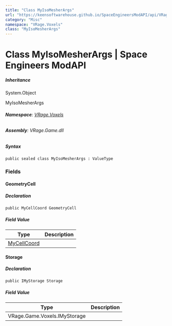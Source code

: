 ```yaml
---
title: "Class MyIsoMesherArgs"
url: "https://keensoftwarehouse.github.io/SpaceEngineersModAPI/api/VRage.Voxels.MyIsoMesherArgs.html"
category: "Misc"
namespace: "VRage.Voxels"
class: "MyIsoMesherArgs"
---
```


# Class MyIsoMesherArgs | Space Engineers ModAPI

##### Inheritance

System.Object

MyIsoMesherArgs

###### **Namespace**: [VRage.Voxels](https://keensoftwarehouse.github.io/SpaceEngineersModAPI/api/VRage.Voxels.html)

###### **Assembly**: VRage.Game.dll

##### Syntax

```
public sealed class MyIsoMesherArgs : ValueType
```

### Fields

#### GeometryCell

##### Declaration

```
public MyCellCoord GeometryCell
```

##### Field Value

| Type | Description |
| --- | --- |
| [MyCellCoord](https://keensoftwarehouse.github.io/SpaceEngineersModAPI/api/VRage.Voxels.MyCellCoord.html) |     |

#### Storage

##### Declaration

```
public IMyStorage Storage
```

##### Field Value

| Type | Description |
| --- | --- |
| VRage.Game.Voxels.IMyStorage |     |
